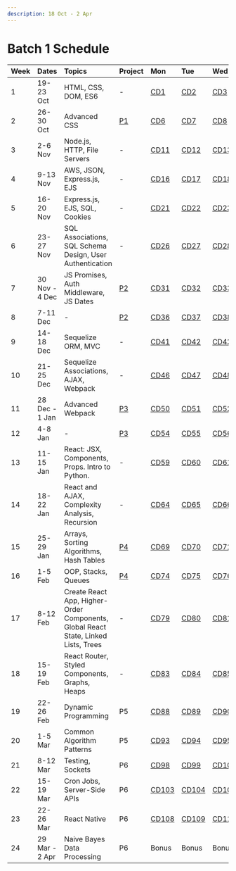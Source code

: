 ```yaml
---
description: 18 Oct - 2 Apr
---
```


# Batch 1 Schedule

| Week | Dates | Topics | Project | Mon | Tue | Wed | Thu | Fri |
| :--- | :--- | :--- | :--- | :--- | :--- | :--- | :--- | :--- |
| 1 | 19-23 Oct | HTML, CSS, DOM, ES6 | - | [CD1](course-days/1-28.md#cd1) | [CD2](course-days/#cd2) | [CD3](course-days/#cd3) | [CD4](course-days/#cd4) | [CD5](course-days/#cd5) |
| 2 | 26-30 Oct | Advanced CSS | [P1](../projects/project-1-video-poker.md) | [CD6](course-days/#cd6) | [CD7](course-days/#cd7) | [CD8](course-days/#cd8) | [CD9](course-days/#cd9) | [CD10](course-days/#cd10) |
| 3 | 2-6 Nov | Node.js, HTTP, File Servers | - | [CD11](course-days/#cd11) | [CD12](course-days/#cd12) | [CD13](course-days/#cd13) | [CD14](course-days/#cd14) | [CD15](course-days/#cd15) |
| 4 | 9-13 Nov | AWS, JSON, Express.js, EJS | - | [CD16](course-days/#cd16) | [CD17](course-days/#cd17) | [CD18](course-days/#cd18) | [CD19](course-days/#cd19) | [CD20](course-days/#cd20) |
| 5 | 16-20 Nov | Express.js, EJS, SQL, Cookies | - | [CD21](course-days/#cd21) | [CD22](course-days/#cd22) | [CD23](course-days/#cd23) | [CD24](course-days/#cd24) | [CD25](course-days/#cd25) |
| 6 | 23-27 Nov | SQL Associations, SQL Schema Design, User Authentication | - | [CD26](course-days/#cd26) | [CD27](course-days/#cd27) | [CD28](course-days/#cd28) | [CD29](course-days/#cd29) | [CD30](course-days/#cd30) |
| 7 | 30 Nov - 4 Dec | JS Promises, Auth Middleware, JS Dates | [P2](../projects/project-2-server-side-app.md) | [CD31](course-days/#cd31) | [CD32](course-days/#cd32) | [CD33](course-days/#cd33) | [CD34](course-days/#cd34) | [CD35](course-days/#cd35) |
| 8 | 7-11 Dec | - | [P2](../projects/project-2-server-side-app.md) | [CD36](course-days/#cd36) | [CD37](course-days/#cd37) | [CD38](course-days/#cd38) | [CD39](course-days/#cd39) | [CD40](course-days/#cd40) |
| 9 | 14-18 Dec | Sequelize ORM, MVC | - | [CD41](course-days/#cd41) | [CD42](course-days/#cd42) | [CD43](course-days/#cd43) | [CD44](course-days/#cd44) | [CD45](course-days/#cd45) |
| 10 | 21-25 Dec | Sequelize Associations, AJAX, Webpack | - | [CD46](course-days/#cd46) | [CD47](course-days/#cd47) | [CD48](course-days/#cd48) | [CD49](course-days/#cd49) | **PH** |
| 11 | 28 Dec - 1 Jan | Advanced Webpack | [P3](../projects/project-3-full-stack-game.md) | [CD50](course-days/#cd50) | [CD51](course-days/#cd51) | [CD52](course-days/#cd52) | [CD53](course-days/#cd53) | **PH** |
| 12 | 4-8 Jan | - | [P3](../projects/project-3-full-stack-game.md) | [CD54](course-days/#cd54) | [CD55](course-days/#cd55) | [CD56](course-days/#cd56) | [CD57](course-days/#cd57) | [CD58](course-days/#cd58) |
| 13 | 11-15 Jan | React: JSX, Components, Props. Intro to Python. | - | [CD59](course-days/#cd59) | [CD60](course-days/#cd60) | [CD61](course-days/#cd61) | [CD62](course-days/#cd62) | [CD63](course-days/#cd63) |
| 14 | 18-22 Jan | React and AJAX, Complexity Analysis, Recursion | - | [CD64](course-days/#cd64) | [CD65](course-days/#cd65) | [CD66](course-days/#cd66) | [CD67](course-days/#cd67) | [CD68](course-days/#cd68) |
| 15 | 25-29 Jan | Arrays, Sorting Algorithms, Hash Tables | [P4](../projects/project-4-full-stack-react-app.md) | [CD69](course-days/#cd69) | [CD70](course-days/#cd70) | [CD71](course-days/#cd71) | [CD72](course-days/#cd72) | [CD73](course-days/#cd73) |
| 16 | 1-5 Feb | OOP, Stacks, Queues | [P4](../projects/project-4-full-stack-react-app.md) | [CD74](course-days/#cd74) | [CD75](course-days/#cd75) | [CD76](course-days/#cd76) | [CD77](course-days/#cd77) | [CD78](course-days/#cd78) |
| 17 | 8-12 Feb | Create React App, Higher-Order Components, Global React State, Linked Lists, Trees | - | [CD79](course-days/#cd79) | [CD80](course-days/#cd80) | [CD81](course-days/#cd81) | [CD82](course-days/#cd82) | **PH** |
| 18 | 15-19 Feb | React Router, Styled Components, Graphs, Heaps | - | [CD83](course-days/#cd83) | [CD84](course-days/#cd84) | [CD85](course-days/#cd85) | [CD86](course-days/#cd86) | [CD87](course-days/#cd87) |
| 19 | 22-26 Feb | Dynamic Programming | P5 | [CD88](course-days/#cd88) | [CD89](course-days/#cd89) | [CD90](course-days/#cd90) | [CD91](course-days/#cd91) | [CD92](course-days/#cd92) |
| 20 | 1-5 Mar | Common Algorithm Patterns | P5 | [CD93](course-days/#cd93) | [CD94](course-days/#cd94) | [CD95](course-days/#cd95) | [CD96](course-days/#cd96) | [CD97](course-days/#cd97) |
| 21 | 8-12 Mar | Testing, Sockets | P6 | [CD98](course-days/#cd98) | [CD99](course-days/#cd99) | [CD100](course-days/#cd100) | [CD101](course-days/#cd101) | [CD102](course-days/#cd102) |
| 22 | 15-19 Mar | Cron Jobs, Server-Side APIs | P6 | [CD103](course-days/#cd103) | [CD104](course-days/#cd104) | [CD105](course-days/#cd105) | [CD106](course-days/#cd106) | [CD107](course-days/#cd107) |
| 23 | 22-26 Mar | React Native | P6 | [CD108](course-days/#cd108) | [CD109](course-days/#cd109) | [CD110](course-days/#cd110) | [CD111](course-days/#cd111) | [CD112](course-days/#cd112) |
| 24 | 29 Mar - 2 Apr | Naive Bayes Data Processing | P6 | Bonus | Bonus | Bonus | Bonus | **PH** |

